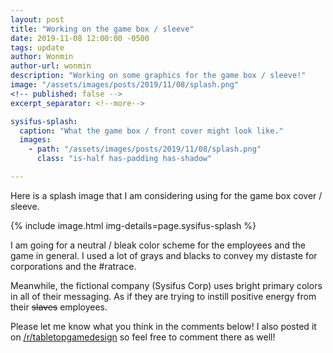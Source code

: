 ```yaml
---
layout: post
title: "Working on the game box / sleeve"
date: 2019-11-08 12:00:00 -0500
tags: update
author: Wonmin
author-url: wonmin
description: "Working on some graphics for the game box / sleeve!"
image: "/assets/images/posts/2019/11/08/splash.png"
<!-- published: false -->
excerpt_separator: <!--more-->

sysifus-splash:
  caption: "What the game box / front cover might look like."
  images:
    - path: "/assets/images/posts/2019/11/08/splash.png"
      class: "is-half has-padding has-shadow"

---
```


Here is a splash image that I am considering using for the game box cover / sleeve.

{% include image.html img-details=page.sysifus-splash %}

I am going for a neutral / bleak color scheme for the employees and the game in general. I used a lot of grays and blacks to convey my distaste for corporations and the #ratrace.

Meanwhile, the fictional company (Sysifus Corp) uses bright primary colors in all of their messaging. As if they are trying to instill positive energy from their ~~slaves~~ employees.

Please let me know what you think in the comments below! I also posted it on [/r/tabletopgamedesign](https://www.reddit.com/r/tabletopgamedesign/comments/dtnoh1/working_on_the_game_cover_not_really_sure_what/) so feel free to comment there as well!
